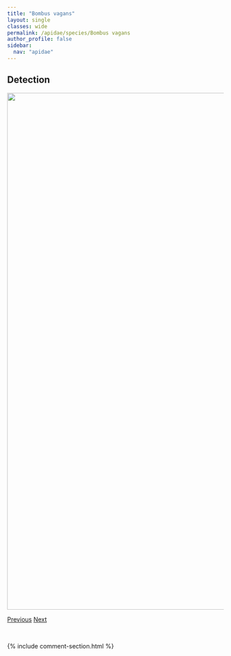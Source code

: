 ```yaml
---
title: "Bombus vagans"
layout: single
classes: wide
permalink: /apidae/species/Bombus vagans
author_profile: false
sidebar:
  nav: "apidae"
---
```


<h2>Detection</h2>

<a href="/ANBC/assets/figures/species/Bombus vagans/range-map.png">
<img src="/ANBC/assets/figures/species/Bombus vagans/range-map.png" height = "1200" width = "800">
</a>

<a href="/profiles/species/Bombus unknown" class="pagination--pager" title="PreviousName">Previous</a> <a href="/profiles/species/Braconid wasp" class="pagination--pager" title="NextName">Next</a>

<p>&nbsp;</p>

{% include comment-section.html %}
